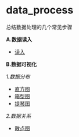 # data_process
总结数据处理的几个常见步骤

**A.数据读入**

- [读入](read/rd.md)

**B.数据可视化**

*1.数据分布*

- [直方图](dis/hist.md)
- [箱型图](dis/box.md)
- [提琴图](dis/violin.md)

*2.数据关系*

- [散点图](relation/scatter.md)